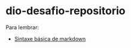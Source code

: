 # dio-desafio-repositorio

Para lembrar:
- [Sintaxe básica de markdown](https://www.markdownguide.org/basic-syntax/)
